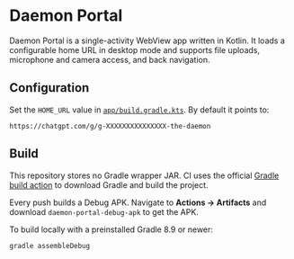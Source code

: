 # Daemon Portal

Daemon Portal is a single-activity WebView app written in Kotlin. It loads a configurable home URL in desktop mode and supports file uploads, microphone and camera access, and back navigation.

## Configuration

Set the `HOME_URL` value in [`app/build.gradle.kts`](app/build.gradle.kts). By default it points to:

```
https://chatgpt.com/g/g-XXXXXXXXXXXXXXX-the-daemon
```

## Build

This repository stores no Gradle wrapper JAR. CI uses the official [Gradle build action](https://github.com/gradle/gradle-build-action) to download Gradle and build the project.

Every push builds a Debug APK. Navigate to **Actions → Artifacts** and download `daemon-portal-debug-apk` to get the APK.

To build locally with a preinstalled Gradle 8.9 or newer:

```bash
gradle assembleDebug
```
